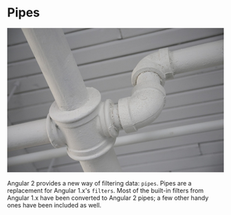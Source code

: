 # Pipes

![Pipes by Life-Of-Pix is licensed under Public Domain \(https://pixabay.com/en/pipe-plumbing-connection-pipeline-406906/\)](../.gitbook/assets/pipes.jpg)

Angular 2 provides a new way of filtering data: `pipes`. Pipes are a replacement for Angular 1.x's `filters`. Most of the built-in filters from Angular 1.x have been converted to Angular 2 pipes; a few other handy ones have been included as well.

